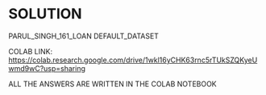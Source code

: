 # SOLUTION

PARUL_SINGH_161_LOAN DEFAULT_DATASET

COLAB LINK: https://colab.research.google.com/drive/1wkl16yCHK63rnc5rTUkSZQKyeUwmd9wC?usp=sharing

ALL THE ANSWERS ARE WRITTEN IN THE COLAB NOTEBOOK
